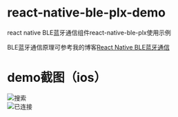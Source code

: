 # react-native-ble-plx-demo
react native BLE蓝牙通信组件react-native-ble-plx使用示例

<!-- 如果在项目中使用了AndroidX，在安装react-native-ble-plx或yarn install后请执行npx jetify命令 -->

BLE蓝牙通信原理可参考我的博客[React Native BLE蓝牙通信](http://blog.csdn.net/withings/article/details/71378562)

# demo截图（ios）
![搜索](https://github.com/zhanguangao/react-native-ble-plx-demo/blob/master/src/screenshot/scan.jpg?raw=true)
<br>
![已连接](https://github.com/zhanguangao/react-native-ble-plx-demo/blob/master/src/screenshot/connect.jpg?raw=true)